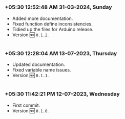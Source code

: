 
#
### **+05:30 12:52:48 AM 31-03-2024, Sunday**

  * Added more documentation.
  * Fixed function define inconsistencies.
  * Tidied up the files for Arduino release.
  * Version 🆕 `0.1.2`.

#
### **+05:30 12:28:04 AM 13-07-2023, Thursday**

  * Updated documentation.
  * Fixed variable name issues.
  * Version 🆕 `0.1.1`.

#
### **+05:30 11:42:21 PM 12-07-2023, Wednesday**

  * First commit.
  * Version 🆕 `0.1.0`.

